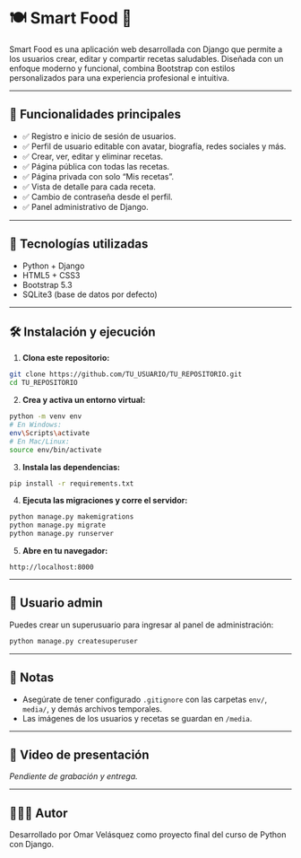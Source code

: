 
# 🍽️ Smart Food 💪

Smart Food es una aplicación web desarrollada con Django que permite a los usuarios crear, editar y compartir recetas saludables. Diseñada con un enfoque moderno y funcional, combina Bootstrap con estilos personalizados para una experiencia profesional e intuitiva.

---

## 🚀 Funcionalidades principales

- ✅ Registro e inicio de sesión de usuarios.
- ✅ Perfil de usuario editable con avatar, biografía, redes sociales y más.
- ✅ Crear, ver, editar y eliminar recetas.
- ✅ Página pública con todas las recetas.
- ✅ Página privada con solo “Mis recetas”.
- ✅ Vista de detalle para cada receta.
- ✅ Cambio de contraseña desde el perfil.
- ✅ Panel administrativo de Django.

---

## 🧪 Tecnologías utilizadas

- Python + Django
- HTML5 + CSS3
- Bootstrap 5.3
- SQLite3 (base de datos por defecto)

---

## 🛠️ Instalación y ejecución

1. **Clona este repositorio:**

```bash
git clone https://github.com/TU_USUARIO/TU_REPOSITORIO.git
cd TU_REPOSITORIO
```

2. **Crea y activa un entorno virtual:**

```bash
python -m venv env
# En Windows:
env\Scripts\activate
# En Mac/Linux:
source env/bin/activate
```

3. **Instala las dependencias:**

```bash
pip install -r requirements.txt
```

4. **Ejecuta las migraciones y corre el servidor:**

```bash
python manage.py makemigrations
python manage.py migrate
python manage.py runserver
```

5. **Abre en tu navegador:**

```
http://localhost:8000
```

---

## 🧪 Usuario admin

Puedes crear un superusuario para ingresar al panel de administración:

```bash
python manage.py createsuperuser
```

---

## 📝 Notas

- Asegúrate de tener configurado `.gitignore` con las carpetas `env/`, `media/`, y demás archivos temporales.
- Las imágenes de los usuarios y recetas se guardan en `/media`.

---

## 🎥 Video de presentación

*Pendiente de grabación y entrega.*

---

## 👨🏻‍🎓 Autor

Desarrollado por Omar Velásquez como proyecto final del curso de Python con Django.
